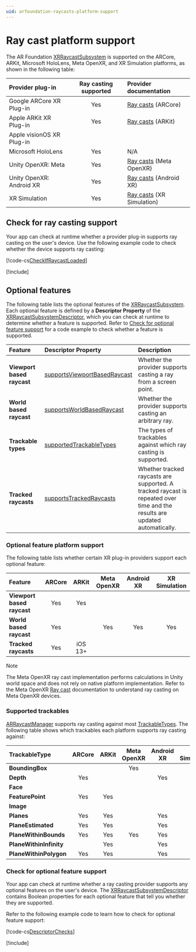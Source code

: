 ```yaml
---
uid: arfoundation-raycasts-platform-support
---
```

# Ray cast platform support

The AR Foundation [XRRaycastSubsystem](xref:UnityEngine.XR.ARSubsystems.XRRaycastSubsystem) is supported on the ARCore, ARKit, Microsoft HoloLens, Meta OpenXR, and XR Simulation platforms, as shown in the following table:

| Provider plug-in          | Ray casting supported | Provider documentation                         |
| :------------------------ | :-------------------: | :--------------------------------------------- |
| Google ARCore XR Plug-in  |           Yes         | [Ray casts](xref:arcore-raycasts) (ARCore)     |
| Apple ARKit XR Plug-in    |           Yes         | [Ray casts](xref:arkit-raycasts) (ARKit)       |
| Apple visionOS XR Plug-in |                       |                                                |
| Microsoft HoloLens        |           Yes         | N/A                                            |
| Unity OpenXR: Meta        |           Yes         | [Ray casts](xref:meta-openxr-raycasts) (Meta OpenXR) |
| Unity OpenXR: Android XR  |           Yes         | [Ray casts](xref:androidxr-openxr-raycasts) (Android XR) |
| XR Simulation             |           Yes         | [Ray casts](xref:arfoundation-simulation-raycasts) (XR Simulation) |

## Check for ray casting support

Your app can check at runtime whether a provider plug-in supports ray casting on the user's device. Use the following example code to check whether the device supports ray casting:

[!code-cs[CheckIfRaycastLoaded](../../../Tests/Runtime/CodeSamples/LoaderUtilitySamples.cs#CheckIfRaycastLoaded)]

[!include[](../../snippets/initialization.md)]

## Optional features

The following table lists the optional features of the [XRRaycastSubsystem](xref:UnityEngine.XR.ARSubsystems.XRRaycastSubsystem). Each optional feature is defined by a **Descriptor Property** of the [XRRaycastSubsystemDescriptor](xref:UnityEngine.XR.ARSubsystems.XRRaycastSubsystemDescriptor), which you can check at runtime to determine whether a feature is supported. Refer to [Check for optional feature support](#check-feature-support) for a code example to check whether a feature is supported.

| Feature                    | Descriptor Property | Description |
| :------------------------- | :------------------ | :---------- |
| **Viewport based raycast** | [supportsViewportBasedRaycast](xref:UnityEngine.XR.ARSubsystems.XRRaycastSubsystemDescriptor.supportsViewportBasedRaycast)| Whether the provider supports casting a ray from a screen point. |
| **World based raycast**    |  [supportsWorldBasedRaycast](xref:UnityEngine.XR.ARSubsystems.XRRaycastSubsystemDescriptor.supportsWorldBasedRaycast)   | Whether the provider supports casting an arbitrary ray. |
| **Trackable types**        | [supportedTrackableTypes](xref:UnityEngine.XR.ARSubsystems.XRRaycastSubsystemDescriptor.supportedTrackableTypes) | The types of trackables against which ray casting is supported. |
| **Tracked raycasts**       | [supportsTrackedRaycasts](xref:UnityEngine.XR.ARSubsystems.XRRaycastSubsystemDescriptor.supportsTrackedRaycasts) | Whether tracked raycasts are supported. A tracked raycast is repeated over time and the results are updated automatically. |

<a id="optional-features-support-table"/>

### Optional feature platform support

The following table lists whether certain XR plug-in providers support each optional feature:

| Feature                    | ARCore | ARKit   | Meta OpenXR | Android XR | XR Simulation |
| :------------------------- | :----: | :-----: | :---------: | :--------: | :-----------: |
| **Viewport based raycast** |   Yes  |   Yes   |             |            |               |
| **World based raycast**    |   Yes  |         |     Yes     |     Yes    |      Yes      |
| **Tracked raycasts**       |   Yes  | iOS 13+ |             |            |               |

> [!NOTE]
> The Meta OpenXR ray cast implementation performs calculations in Unity world space and does not rely on native platform implementation. Refer to the Meta OpenXR [Ray cast](xref:meta-openxr-raycasts) documentation to understand ray casting on Meta OpenXR devices.

<a id="supported-trackables"/>

### Supported trackables

[ARRaycastManager](xref:UnityEngine.XR.ARFoundation.ARRaycastManager) supports ray casting against most [TrackableTypes](xref:UnityEngine.XR.ARSubsystems.TrackableType). The following table shows which trackables each platform supports ray casting against:

| TrackableType           | ARCore | ARKit | Meta OpenXR | Android XR | XR Simulation |
| :---------------------- | :----: | :---: | :---------: | :--------: | :-----------: |
| **BoundingBox**         |        |       |     Yes     |            |               |
| **Depth**               |  Yes   |       |             |    Yes     |               |
| **Face**                |        |       |             |            |               |
| **FeaturePoint**        |  Yes   |  Yes  |             |            |      Yes      |
| **Image**               |        |       |             |            |               |
| **Planes**              |  Yes   |  Yes  |             |    Yes     |      Yes      |
| **PlaneEstimated**      |  Yes   |  Yes  |             |    Yes     |      Yes      |
| **PlaneWithinBounds**   |  Yes   |  Yes  |     Yes     |    Yes     |      Yes      |
| **PlaneWithinInfinity** |        |  Yes  |             |    Yes     |      Yes      |
| **PlaneWithinPolygon**  |  Yes   |  Yes  |             |    Yes     |      Yes      |

<a id="check-feature-support"></a>

### Check for optional feature support

Your app can check at runtime whether a ray casting provider supports any optional features on the user's device. The [XRRaycastSubsystemDescriptor](xref:UnityEngine.XR.ARSubsystems.XRRaycastSubsystemDescriptor) contains Boolean properties for each optional feature that tell you whether they are supported.

Refer to the following example code to learn how to check for optional feature support:

[!code-cs[DescriptorChecks](../../../Tests/Runtime/CodeSamples/ARRaycastManagerSamples.cs#DescriptorChecks)]

[!include[](../../snippets/apple-arkit-trademark.md)]
